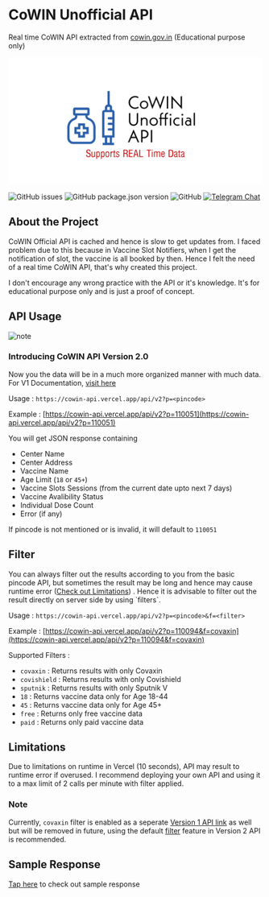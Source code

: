 # CoWIN Unofficial API

Real time CoWIN API extracted from [cowin.gov.in](https://www.cowin.gov.in/) (Educational purpose only)

![CoWIN Unofficial API Banner](cowin-banner.png)

![GitHub issues](https://img.shields.io/github/issues/dvishal485/cowin-unofficial-api)
![GitHub package.json version](https://img.shields.io/github/package-json/v/dvishal485/cowin-unofficial-api)
![GitHub](https://img.shields.io/github/license/dvishal485/cowin-unofficial-api)
[![Telegram Chat](https://img.shields.io/badge/Telegram-chat-blue?logo=telegram&style=social)](https://t.me/dvishal485)

## About the Project
CoWIN Official API is cached and hence is slow to get updates from. I faced problem due to this because in Vaccine Slot Notifiers, when I get the notification of slot, the vaccine is all booked by then. Hence I felt the need of a real time CoWIN API, that's why created this project.

I don't encourage any wrong practice with the API or it's knowledge. It's for educational purpose only and is just a proof of concept.

## API Usage

![note](https://img.shields.io/badge/note-only%20supports%20searching%20by%20pincode-green)

### Introducing CoWIN API Version 2.0

Now you the data will be in a much more organized manner with much data. For V1 Documentation, [visit here](V1.md)

Usage : `https://cowin-api.vercel.app/api/v2?p=<pincode>`

Example : [https://cowin-api.vercel.app/api/v2?p=110051](https://cowin-api.vercel.app/api/v2?p=110051)

You will get JSON response containing
  - Center Name
  - Center Address
  - Vaccine Name
  - Age Limit (`18` or `45+`)
  - Vaccine Slots Sessions (from the current date upto next 7 days)
  - Vaccine Avalibility Status
  - Individual Dose Count
  - Error (if any)

If pincode is not mentioned or is invalid, it will default to `110051`

<h2 id="filter">
Filter
</h2>
You can always filter out the results according to you from the basic pincode API, but sometimes the result may be long and hence may cause runtime error (<a href="#limitations">Check out Limitations</a>) . Hence it is advisable to filter out the result directly on server side by using `filters`.

Usage : `https://cowin-api.vercel.app/api/v2?p=<pincode>&f=<filter>`

Example : [https://cowin-api.vercel.app/api/v2?p=110094&f=covaxin](https://cowin-api.vercel.app/api/v2?p=110094&f=covaxin)

Supported Filters :

  - `covaxin` : Returns results with only Covaxin
  - `covishield` : Returns results with only Covishield
  - `sputnik` : Returns results with only Sputnik V
  - `18` : Returns vaccine data only for Age 18-44
  - `45` : Returns vaccine data only for Age 45+
  - `free` : Returns only free vaccine data
  - `paid` : Returns only paid vaccine data

<h2 id="limitations">
Limitations
</h2>
Due to limitations on runtime in Vercel (10 seconds), API may result to runtime error if overused. I recommend deploying your own API and using it to a max limit of 2 calls per minute with filter applied.

### Note
Currently, `covaxin` filter is enabled as a seperate [Version 1 API link](https://cowin-api.vercel.app/api/covaxin?p=110094) as well but will be removed in future, using the default [filter](#filter) feature in Version 2 API is recommended.

## Sample Response

[Tap here](sample.json) to check out sample response